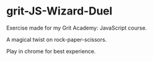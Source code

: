 # grit-JS-Wizard-Duel
Exercise made for my Grit Academy: JavaScript course.

A magical twist on rock-paper-scissors.

Play in chrome for best experience.
